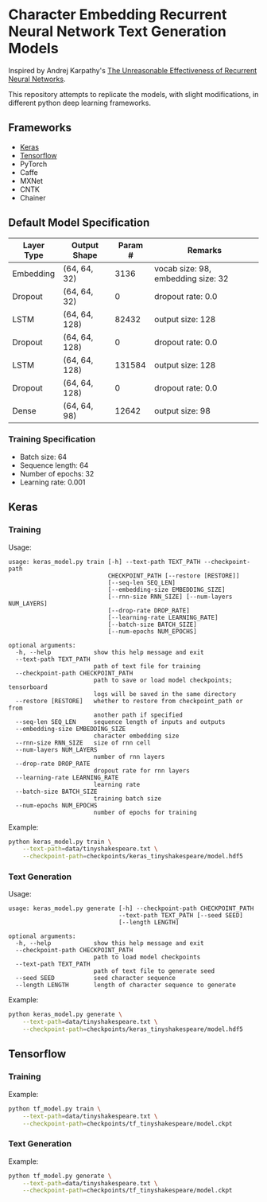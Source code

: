 # Character Embedding Recurrent Neural Network Text Generation Models

Inspired by Andrej Karpathy's [The Unreasonable Effectiveness of Recurrent Neural Networks](https://karpathy.github.io/2015/05/21/rnn-effectiveness/).

This repository attempts to replicate the models, with slight modifications, in different python deep learning frameworks.

## Frameworks

- [Keras](#keras)
- [Tensorflow](#tensorflow)
- PyTorch
- Caffe
- MXNet
- CNTK
- Chainer

## Default Model Specification

| Layer Type | Output Shape  | Param # | Remarks                            |
|------------|---------------|---------|------------------------------------|
| Embedding  | (64, 64, 32)  | 3136    | vocab size: 98, embedding size: 32 |
| Dropout    | (64, 64, 32)  | 0       | dropout rate: 0.0                  |
| LSTM       | (64, 64, 128) | 82432   | output size: 128                   |
| Dropout    | (64, 64, 128) | 0       | dropout rate: 0.0                  |
| LSTM       | (64, 64, 128) | 131584  | output size: 128                   |
| Dropout    | (64, 64, 128) | 0       | dropout rate: 0.0                  |
| Dense      | (64, 64, 98)  | 12642   | output size: 98                    |

### Training Specification

- Batch size: 64
- Sequence length: 64
- Number of epochs: 32
- Learning rate: 0.001

## Keras

### Training

Usage:

```
usage: keras_model.py train [-h] --text-path TEXT_PATH --checkpoint-path
                            CHECKPOINT_PATH [--restore [RESTORE]]
                            [--seq-len SEQ_LEN]
                            [--embedding-size EMBEDDING_SIZE]
                            [--rnn-size RNN_SIZE] [--num-layers NUM_LAYERS]
                            [--drop-rate DROP_RATE]
                            [--learning-rate LEARNING_RATE]
                            [--batch-size BATCH_SIZE]
                            [--num-epochs NUM_EPOCHS]

optional arguments:
  -h, --help            show this help message and exit
  --text-path TEXT_PATH
                        path of text file for training
  --checkpoint-path CHECKPOINT_PATH
                        path to save or load model checkpoints; tensorboard
                        logs will be saved in the same directory
  --restore [RESTORE]   whether to restore from checkpoint_path or from
                        another path if specified
  --seq-len SEQ_LEN     sequence length of inputs and outputs
  --embedding-size EMBEDDING_SIZE
                        character embedding size
  --rnn-size RNN_SIZE   size of rnn cell
  --num-layers NUM_LAYERS
                        number of rnn layers
  --drop-rate DROP_RATE
                        dropout rate for rnn layers
  --learning-rate LEARNING_RATE
                        learning rate
  --batch-size BATCH_SIZE
                        training batch size
  --num-epochs NUM_EPOCHS
                        number of epochs for training
```

Example:

```bash
python keras_model.py train \
    --text-path=data/tinyshakespeare.txt \
    --checkpoint-path=checkpoints/keras_tinyshakespeare/model.hdf5
```

### Text Generation

Usage:

```
usage: keras_model.py generate [-h] --checkpoint-path CHECKPOINT_PATH
                               --text-path TEXT_PATH [--seed SEED]
                               [--length LENGTH]

optional arguments:
  -h, --help            show this help message and exit
  --checkpoint-path CHECKPOINT_PATH
                        path to load model checkpoints
  --text-path TEXT_PATH
                        path of text file to generate seed
  --seed SEED           seed character sequence
  --length LENGTH       length of character sequence to generate
```

Example:

```bash
python keras_model.py generate \
    --text-path=data/tinyshakespeare.txt \
    --checkpoint-path=checkpoints/keras_tinyshakespeare/model.hdf5
```

## Tensorflow

### Training

Example:

```bash
python tf_model.py train \
    --text-path=data/tinyshakespeare.txt \
    --checkpoint-path=checkpoints/tf_tinyshakespeare/model.ckpt
```

### Text Generation

Example:

```bash
python tf_model.py generate \
    --text-path=data/tinyshakespeare.txt \
    --checkpoint-path=checkpoints/tf_tinyshakespeare/model.ckpt
```
